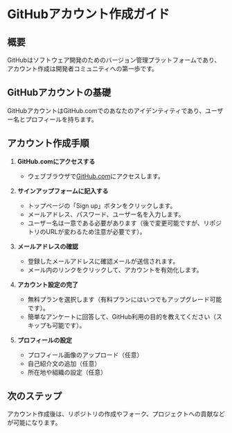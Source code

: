# GitHubアカウント作成ガイド

## 概要
GitHubはソフトウェア開発のためのバージョン管理プラットフォームであり、アカウント作成は開発者コミュニティへの第一歩です。

## GitHubアカウントの基礎
GitHubアカウントはGitHub.comでのあなたのアイデンティティであり、ユーザー名とプロフィールを持ちます。

## アカウント作成手順

1. **GitHub.comにアクセスする**
   - ウェブブラウザで[GitHub.com](https://github.com)にアクセスします。

2. **サインアップフォームに記入する**
   - トップページの「Sign up」ボタンをクリックします。
   - メールアドレス、パスワード、ユーザー名を入力します。
   - ユーザー名は一意である必要があります（後で変更可能ですが、リポジトリのURLが変わるため注意が必要です）。

3. **メールアドレスの確認**
   - 登録したメールアドレスに確認メールが送信されます。
   - メール内のリンクをクリックして、アカウントを有効化します。

4. **アカウント設定の完了**
   - 無料プランを選択します（有料プランにはいつでもアップグレード可能です）。
   - 簡単なアンケートに回答して、GitHub利用の目的を教えてください（スキップも可能です）。

5. **プロフィールの設定**
   - プロフィール画像のアップロード（任意）
   - 自己紹介文の追加（任意）
   - 所在地や組織の設定（任意）

## 次のステップ
アカウント作成後は、リポジトリの作成やフォーク、プロジェクトへの貢献などが可能になります。
